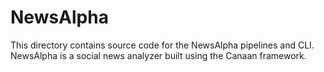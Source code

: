 # NewsAlpha
This directory contains source code for the NewsAlpha pipelines and CLI. NewsAlpha is a social news analyzer built using the Canaan framework.
